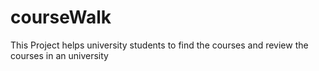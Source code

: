 # courseWalk
This Project helps university students to find the courses and review the courses in an university
